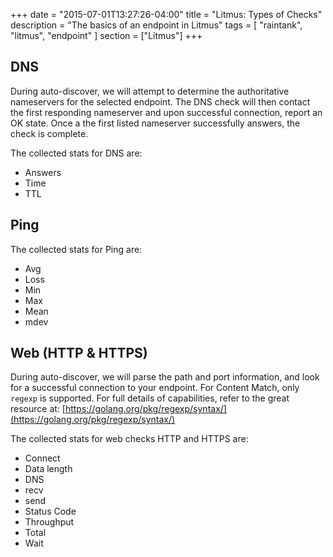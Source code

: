 +++
date = "2015-07-01T13:27:26-04:00"
title = "Litmus: Types of Checks"
description = "The basics of an endpoint in Litmus"
tags = [ "raintank", "litmus", "endpoint" ]
section = ["Litmus"]
+++

## DNS

During auto-discover, we will attempt to determine the authoritative nameservers for the selected endpoint. The DNS check will then contact the first responding nameserver and upon successful connection, report an OK state. Once a the first listed nameserver successfully answers, the check is complete. 

The collected stats for DNS are:
- Answers
- Time
- TTL

## Ping

The collected stats for Ping are:

- Avg
- Loss
- Min
- Max
- Mean
- mdev

## Web (HTTP & HTTPS)

During auto-discover, we will parse the path and port information, and look for a successful connection to your endpoint. For Content Match, only `regexp` is supported. For full details of capabilities, refer to the great resource at: [https://golang.org/pkg/regexp/syntax/](https://golang.org/pkg/regexp/syntax/)

The collected stats for web checks HTTP and HTTPS are:

- Connect
- Data length
- DNS
- recv
- send
- Status Code
- Throughput
- Total
- Wait